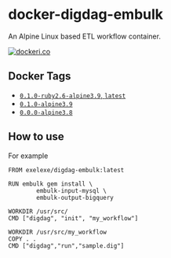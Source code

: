 # docker-digdag-embulk
An Alpine Linux based ETL workflow container.

[![dockeri.co](https://dockeri.co/image/exelexe/digdag-embulk)](https://hub.docker.com/r/exelexe/digdag-embulk)

## Docker Tags

- [`0.1.0-ruby2.6-alpine3.9`, `latest`](https://github.com/exelexe/docker-digdag-embulk/blob/master/0.1.0/ruby2.6-alpine3.9/Dockerfile)
- [`0.1.0-alpine3.9`](https://github.com/exelexe/docker-digdag-embulk/blob/master/0.1.0/alpine3.9/Dockerfile)
- [`0.0.0-alpine3.8`](https://github.com/exelexe/docker-digdag-embulk/blob/master/0.0.0/alpine3.8/Dockerfile)


## How to use

For example

```
FROM exelexe/digdag-embulk:latest

RUN embulk gem install \
        embulk-input-mysql \
        embulk-output-bigquery

WORKDIR /usr/src/
CMD ["digdag", "init", "my_workflow"]

WORKDIR /usr/src/my_workflow
COPY . .
CMD ["digdag","run","sample.dig"]
```
